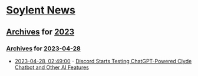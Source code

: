 # [Soylent News](../../../README.md)

## [Archives](../../index.md) for [2023](../index.md)

### [Archives](../../index.md) for [2023-04-28](index.md)

* [2023-04-28, 02:49:00](https://soylentnews.org/article.pl?sid=23/04/27/0210249&from=rss) - [Discord Starts Testing ChatGPT-Powered Clyde Chatbot and Other AI Features](https://soylentnews.org/article.pl?sid=23/04/27/0210249&from=rss)
